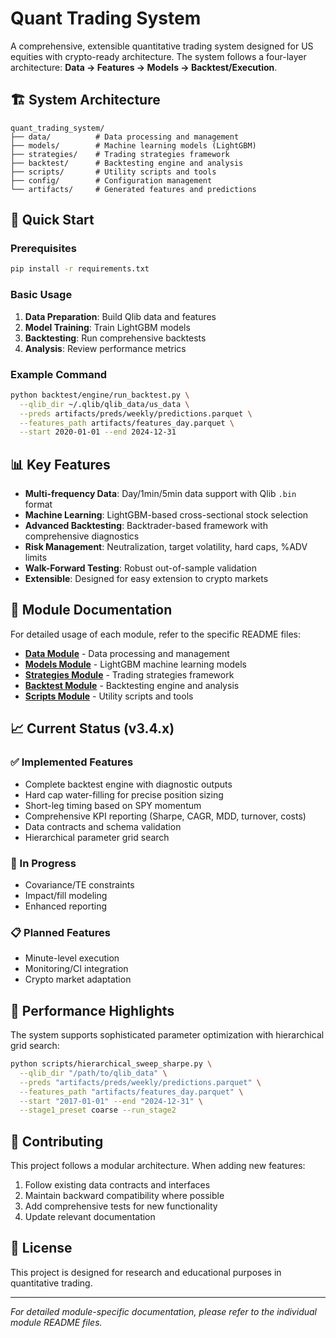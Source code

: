 # Quant Trading System

A comprehensive, extensible quantitative trading system designed for US equities with crypto-ready architecture. The system follows a four-layer architecture: **Data → Features → Models → Backtest/Execution**.

## 🏗️ System Architecture

```
quant_trading_system/
├── data/          # Data processing and management
├── models/        # Machine learning models (LightGBM)
├── strategies/    # Trading strategies framework  
├── backtest/      # Backtesting engine and analysis
├── scripts/       # Utility scripts and tools
├── config/        # Configuration management
└── artifacts/     # Generated features and predictions
```

## 🚀 Quick Start

### Prerequisites
```bash
pip install -r requirements.txt
```

### Basic Usage
1. **Data Preparation**: Build Qlib data and features
2. **Model Training**: Train LightGBM models
3. **Backtesting**: Run comprehensive backtests
4. **Analysis**: Review performance metrics

### Example Command
```bash
python backtest/engine/run_backtest.py \
  --qlib_dir ~/.qlib/qlib_data/us_data \
  --preds artifacts/preds/weekly/predictions.parquet \
  --features_path artifacts/features_day.parquet \
  --start 2020-01-01 --end 2024-12-31
```

## 📊 Key Features

- **Multi-frequency Data**: Day/1min/5min data support with Qlib `.bin` format
- **Machine Learning**: LightGBM-based cross-sectional stock selection
- **Advanced Backtesting**: Backtrader-based framework with comprehensive diagnostics
- **Risk Management**: Neutralization, target volatility, hard caps, %ADV limits
- **Walk-Forward Testing**: Robust out-of-sample validation
- **Extensible**: Designed for easy extension to crypto markets

## 🔗 Module Documentation

For detailed usage of each module, refer to the specific README files:

- **[Data Module](data/README.md)** - Data processing and management
- **[Models Module](models/README.md)** - LightGBM machine learning models  
- **[Strategies Module](strategies/README.md)** - Trading strategies framework
- **[Backtest Module](backtest/README.md)** - Backtesting engine and analysis
- **[Scripts Module](scripts/README.md)** - Utility scripts and tools

## 📈 Current Status (v3.4.x)

### ✅ Implemented Features
- Complete backtest engine with diagnostic outputs
- Hard cap water-filling for precise position sizing
- Short-leg timing based on SPY momentum
- Comprehensive KPI reporting (Sharpe, CAGR, MDD, turnover, costs)
- Data contracts and schema validation
- Hierarchical parameter grid search

### 🚧 In Progress
- Covariance/TE constraints
- Impact/fill modeling
- Enhanced reporting

### 📋 Planned Features
- Minute-level execution
- Monitoring/CI integration
- Crypto market adaptation

## 🎯 Performance Highlights

The system supports sophisticated parameter optimization with hierarchical grid search:

```bash
python scripts/hierarchical_sweep_sharpe.py \
  --qlib_dir "/path/to/qlib_data" \
  --preds "artifacts/preds/weekly/predictions.parquet" \
  --features_path "artifacts/features_day.parquet" \
  --start "2017-01-01" --end "2024-12-31" \
  --stage1_preset coarse --run_stage2
```

## 🤝 Contributing

This project follows a modular architecture. When adding new features:
1. Follow existing data contracts and interfaces
2. Maintain backward compatibility where possible
3. Add comprehensive tests for new functionality
4. Update relevant documentation

## 📝 License

This project is designed for research and educational purposes in quantitative trading.

---

*For detailed module-specific documentation, please refer to the individual module README files.*
